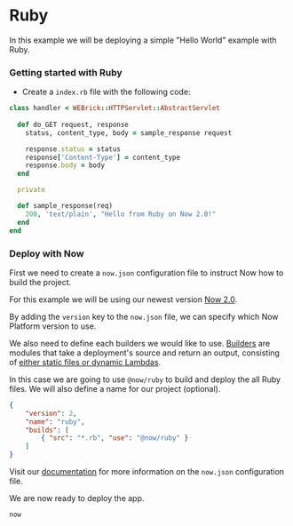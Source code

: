 # Ruby

In this example we will be deploying a simple "Hello World" example with Ruby.

### Getting started with Ruby

- Create a `index.rb` file with the following code:

```ruby
class handler < WEBrick::HTTPServlet::AbstractServlet
  
  def do_GET request, response
    status, content_type, body = sample_response request

    response.status = status
    response['Content-Type'] = content_type
    response.body = body
  end

  private

  def sample_response(req)
    200, 'text/plain', "Hello from Ruby on Now 2.0!"
  end
end
```

### Deploy with Now

First we need to create a `now.json` configuration file to instruct Now how to build the project.

For this example we will be using our newest version [Now 2.0](https://zeit.co/now).

By adding the `version` key to the `now.json` file, we can specify which Now Platform version to use.

We also need to define each builders we would like to use. [Builders](https://zeit.co/docs/v2/deployments/builders/overview/) are modules that take a deployment's source and return an output, consisting of [either static files or dynamic Lambdas](https://zeit.co/docs/v2/deployments/builds/#sources-and-outputs).

In this case we are going to use `@now/ruby` to build and deploy the all Ruby files. We will also define a name for our project (optional).

```json
{
    "version": 2,
    "name": "ruby",
    "builds": [
        { "src": "*.rb", "use": "@now/ruby" }
    ]
}
```

Visit our [documentation](https://zeit.co/docs/v2/deployments/configuration) for more information on the `now.json` configuration file.

We are now ready to deploy the app.

```
now
```
